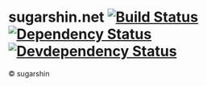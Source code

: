 # sugarshin.net [![Build Status][travis-image]][travis-url] [![Dependency Status][david-image]][david-url] [![Devdependency Status][david-dev-image]][david-dev-url]

© sugarshin

[travis-image]: http://img.shields.io/travis/sugarshin/sugarshin.net/master.svg?branch=master&style=flat-square
[travis-url]: https://travis-ci.org/sugarshin/sugarshin.net
[david-image]: https://david-dm.org/sugarshin/sugarshin.net.svg?style=flat-square
[david-url]: https://david-dm.org/sugarshin/sugarshin.net
[david-dev-image]: https://david-dm.org/sugarshin/sugarshin.net/dev-status.svg?style=flat-square
[david-dev-url]: https://david-dm.org/sugarshin/sugarshin.net#info=devDependencies
